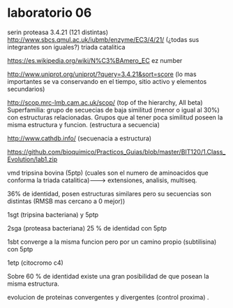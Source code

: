 # laboratorio 06

serin proteasa 3.4.21 (121 distintas) http://www.sbcs.qmul.ac.uk/iubmb/enzyme/EC3/4/21/ (¿todas sus integrantes son iguales?) triada catalitica

https://es.wikipedia.org/wiki/N%C3%BAmero_EC  ez number 

http://www.uniprot.org/uniprot/?query=3.4.21&sort=score (lo mas importantes se va conservando en el tiempo, sitio activo y elementos secundarios)

http://scop.mrc-lmb.cam.ac.uk/scop/  (top of the hierarchy, All beta) Superfamilia: grupo de secuecias de baja similitud (menor o igual al 30%) con estructuras relacionadas. Grupos que al tener poca similitud poseen la misma estructura y funcion. (estructura a secuencia)

http://www.cathdb.info/ (secuenacia a estructura)

https://github.com/bioquimico/Practicos_Guias/blob/master/BIT120/1.Class_Evolution/lab1.zip

vmd tripsina bovina (5ptp) (cuales son el numero de aminoacidos que conforma la triada catalitica)--->  extensiones, analisis, multiseq.

36% de identidad, posen estructuras similares pero su secuencias son distintas (RMSB mas cercano a 0 mejor))

1sgt (tripsina bacteriana) y 5ptp

2sga (proteasa bacteriana) 25 % de identidad con 5ptp

1sbt converge a la misma funcion pero por un camino propio (subtilisina) con 5ptp 

1etp (citocromo c4)
 
 Sobre 60 % de identidad existe una gran posibilidad de que posean la misma estructura.
 
 evolucion de proteinas convergentes y divergentes (control proxima) .
